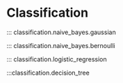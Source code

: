 # Classification

::: classification.naive_bayes.gaussian





::: classification.naive_bayes.bernoulli





::: classification.logistic_regression





:::classification.decision_tree
